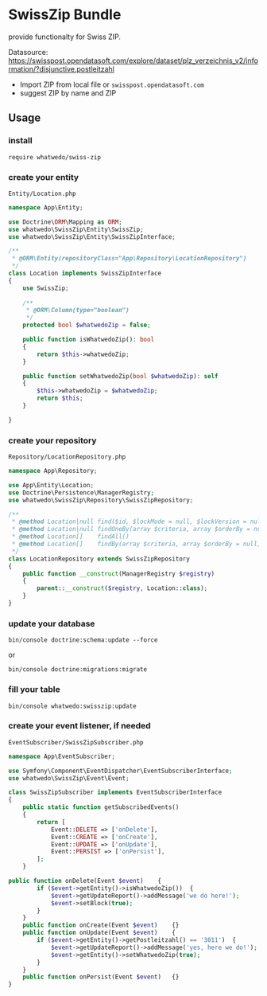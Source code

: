 # SwissZip Bundle

provide functionalty for Swiss ZIP.

Datasource: https://swisspost.opendatasoft.com/explore/dataset/plz_verzeichnis_v2/information/?disjunctive.postleitzahl

- Import ZIP from local file or `swisspost.opendatasoft.com`
- suggest ZIP by name and ZIP

## Usage

### install
```
require whatwedo/swiss-zip
```


### create your entity

`Entity/Location.php`

```php
namespace App\Entity;

use Doctrine\ORM\Mapping as ORM;
use whatwedo\SwissZip\Entity\SwissZip;
use whatwedo\SwissZip\Entity\SwissZipInterface;

/**
 * @ORM\Entity(repositoryClass="App\Repository\LocationRepository")
 */
class Location implements SwissZipInterface
{
    use SwissZip;
    
    /**
     * @ORM\Column(type="boolean")
     */
    protected bool $whatwedoZip = false;

    public function isWhatwedoZip(): bool
    {
        return $this->whatwedoZip;
    }

    public function setWhatwedoZip(bool $whatwedoZip): self
    {
        $this->whatwedoZip = $whatwedoZip;
        return $this;
    }

}
```

### create your repository

`Repository/LocationRepository.php`


```php
namespace App\Repository;

use App\Entity\Location;
use Doctrine\Persistence\ManagerRegistry;
use whatwedo\SwissZip\Repository\SwissZipRepository;

/**
 * @method Location|null find($id, $lockMode = null, $lockVersion = null)
 * @method Location|null findOneBy(array $criteria, array $orderBy = null)
 * @method Location[]    findAll()
 * @method Location[]    findBy(array $criteria, array $orderBy = null, $limit = null, $offset = null)
 */
class LocationRepository extends SwissZipRepository
{
    public function __construct(ManagerRegistry $registry)
    {
        parent::__construct($registry, Location::class);
    }
}
```

### update your database

```
bin/console doctrine:schema:update --force
```
or
```
bin/console doctrine:migrations:migrate
```

### fill your table

```
bin/console whatwedo:swisszip:update
```

### create your event listener, if needed

`EventSubscriber/SwissZipSubscriber.php`

```php
namespace App\EventSubscriber;

use Symfony\Component\EventDispatcher\EventSubscriberInterface;
use whatwedo\SwissZip\Event\Event;

class SwissZipSubscriber implements EventSubscriberInterface
{
    public static function getSubscribedEvents()
    {
        return [
            Event::DELETE => ['onDelete'],
            Event::CREATE => ['onCreate'],
            Event::UPDATE => ['onUpdate'],
            Event::PERSIST => ['onPersist'],
        ];
    }

public function onDelete(Event $event)    {
        if ($event->getEntity()->isWhatwedoZip())  {
            $event->getUpdateReport()->addMessage('we do here!');
            $event->setBlock(true);
        }
    }
    public function onCreate(Event $event)    {}
    public function onUpdate(Event $event)    {
        if ($event->getEntity()->getPostleitzahl() == '3011')  {
            $event->getUpdateReport()->addMessage('yes, here we do!');
            $event->getEntity()->setWhatwedoZip(true);
        }
    }
    public function onPersist(Event $event)   {}
}
```


